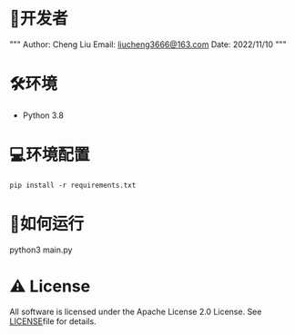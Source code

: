 # 📝开发者
"""
Author: Cheng Liu
Email: liucheng3666@163.com
Date: 2022/11/10
"""

# 🛠️环境
- Python 3.8

# 💻环境配置

```shell
pip install -r requirements.txt
```

# 🏃如何运行

python3 main.py

# ⚠️ License
All software is licensed under the Apache License 2.0 License. See [LICENSE](https://github.com/road-of-god/Multi-Arm-Robot/blob/main/LICENSE)file for details.
